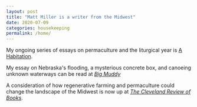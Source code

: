 ```yaml
---
layout: post
title: "Matt Miller is a writer from the Midwest"
date: 2020-07-09
categories: housekeeping
permalink: /home/
---
```


My ongoing series of essays on permaculture and the liturgical year is [A Habitation](https://habitation.substack.com/). 

My essay on Nebraska's flooding, a mysterious concrete box, and canoeing unknown waterways can be read at [*Big Muddy*](https://bigmuddyjournal.com/2020/05/29/crossing-flatwater/) 

A consideration of how regenerative farming and permaculture could change the landscape of the Midwest is now up at [*The Cleveland Review of Books*](https://www.clereviewofbooks.com/home/2020/6/12/a-restored-miswestern-landscape-on-mark-shepards-restoration-agriculture).